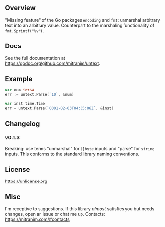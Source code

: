 ## Overview

"Missing feature" of the Go packages `encoding` and `fmt`: unmarshal arbitrary
text into an arbitrary value. Counterpart to the marshaling functionality of
`fmt.Sprintf("%v")`.

## Docs

See the full documentation at https://godoc.org/github.com/mitranim/untext.

## Example

```go
var num int64
err := untext.Parse(`10`, &num)

var inst time.Time
err = untext.Parse(`0001-02-03T04:05:06Z`, &inst)
```

## Changelog

### v0.1.3

Breaking: use terms "unmarshal" for `[]byte` inputs and "parse" for `string` inputs. This conforms to the standard library naming conventions.

## License

https://unlicense.org

## Misc

I'm receptive to suggestions. If this library _almost_ satisfies you but needs changes, open an issue or chat me up. Contacts: https://mitranim.com/#contacts
